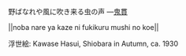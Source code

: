 野ばなれや風に吹き来る虫の声
—[鬼貫](https://ja.wikipedia.org/wiki/鬼貫)

||noba nare ya kaze ni fukikuru mushi no koe||

浮世絵: Kawase Hasui, Shiobara in Autumn, ca. 1930